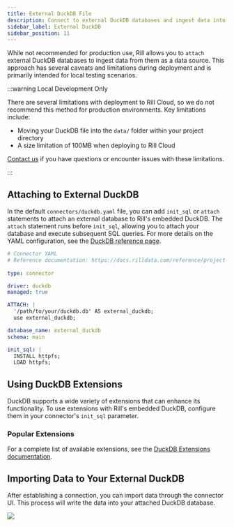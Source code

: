 ```yaml
---
title: External DuckDB File
description: Connect to external DuckDB databases and ingest data into Rill
sidebar_label: External DuckDB 
sidebar_position: 11
---
```


<!-- WARNING: There are links to this page in source code. If you move it, find and replace the links and consider adding a redirect in docusaurus.config.js. -->

While not recommended for production use, Rill allows you to `attach` external DuckDB databases to ingest data from them as a data source. This approach has several caveats and limitations during deployment and is primarily intended for local testing scenarios.

:::warning Local Development Only

There are several limitations with deployment to Rill Cloud, so we do not recommend this method for production environments. Key limitations include:

- Moving your DuckDB file into the `data/` folder within your project directory
- A size limitation of 100MB when deploying to Rill Cloud

[Contact us](/contact) if you have questions or encounter issues with these limitations.

:::

## Attaching to External DuckDB

In the default `connectors/duckdb.yaml` file, you can add `init_sql` or `attach` statements to attach an external database to Rill's embedded DuckDB. The `attach` statement runs before `init_sql`, allowing you to attach your database and execute subsequent SQL queries. For more details on the YAML configuration, see the [DuckDB reference page](/reference/project-files/connectors#duckdb).

```yaml
# Connector YAML
# Reference documentation: https://docs.rilldata.com/reference/project-files/connectors
  
type: connector

driver: duckdb
managed: true

ATTACH: |
  '/path/to/your/duckdb.db' AS external_duckdb;
  use external_duckdb;

database_name: external_duckdb
schema: main

init_sql: |
  INSTALL httpfs;
  LOAD httpfs;
```

## Using DuckDB Extensions

DuckDB supports a wide variety of extensions that can enhance its functionality. To use extensions with Rill's embedded DuckDB, configure them in your connector's `init_sql` parameter.


### Popular Extensions

For a complete list of available extensions, see the [DuckDB Extensions documentation](https://duckdb.org/docs/extensions/overview).


## Importing Data to Your External DuckDB

After establishing a connection, you can import data through the connector UI. This process will write the data into your attached DuckDB database.

<img src='/img/connect/data-sources/create-model.png' class='rounded-gif' />
<br />

